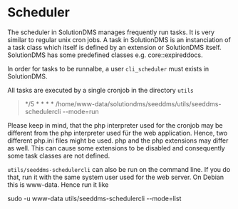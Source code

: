 Scheduler
==========

The scheduler in SolutionDMS manages frequently run tasks. It is very similar
to regular unix cron jobs. A task in SolutionDMS is an instanciation of a task
class which itself is defined by an extension or SolutionDMS itself.
SolutionDMS has some predefined classes e.g. core::expireddocs.

In order for tasks to be runnalbe, a user `cli_scheduler` must exists in
SolutionDMS.

All tasks are executed by a single cronjob in the directory `utils`

> */5 * * * * /home/www-data/solutiondms/seeddms/utils/seeddms-schedulercli --mode=run

Please keep in mind, that the php interpreter used for the cronjob may be
different from the php interpreter used für the web application. Hence, two
different php.ini files might be used. php and the php extensions may differ as
well. This can cause some extensions to be disabled and consequently some task
classes are not defined.

`utils/seeddms-schedulercli` can also be run on the command line. If you
do that, run it with the same system user used for the web server. On Debian
this is www-data. Hence run it like

sudo -u www-data utils/seeddms-schedulercli --mode=list
